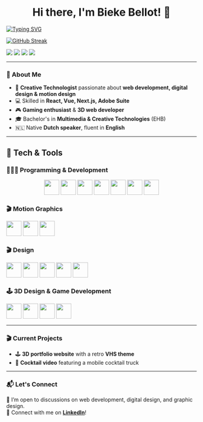 <h1 align="center">Hi there, I'm Bieke Bellot! 👋</h1>

[![Typing SVG](https://readme-typing-svg.herokuapp.com?font=Fira+Code&pause=1000&color=656BF7&random=false&width=435&lines=Creative+Technologist;Full-Stack+Developer;3D+Web+Developer;Digital+Designer;Tech+Enthusiast)](https://git.io/typing-svg)

[![GitHub Streak](https://streak-stats.demolab.com?user=biekeb&theme=midnight-purple&mode=weekly)](https://git.io/streak-stats)

<p >
  <img src="https://img.shields.io/badge/Frontend-React-blue?style=flat&logo=react" />
  <img src="https://img.shields.io/badge/Frontend-Vue-green?style=flat&logo=vue.js" />
  <img src="https://img.shields.io/badge/Frontend-Next.js-black?style=flat&logo=next.js" />
  <img src="https://img.shields.io/badge/Backend-Node.js-success?style=flat&logo=node.js" />
</p>

---

### 🚀 About Me  
- 🎨 **Creative Technologist** passionate about **web development, digital design & motion design**  
- 💻 Skilled in **React, Vue, Next.js, Adobe Suite**  
- 🎮 **Gaming enthusiast** & **3D web developer**  
- 🎓 Bachelor's in **Multimedia & Creative Technologies** (EHB)  
- 🇳🇱 Native **Dutch speaker**, fluent in **English**  

---

## 🔧 Tech & Tools  

### 👩🏻‍💻 **Programming & Development**  
<p align="center">
  <a href="https://developer.mozilla.org/en-US/docs/Web/JavaScript"><img src="https://upload.wikimedia.org/wikipedia/commons/9/99/Unofficial_JavaScript_logo_2.svg" height="40"></a>
  <a href="https://www.typescriptlang.org/"><img src="https://upload.wikimedia.org/wikipedia/commons/4/4c/Typescript_logo_2020.svg" height="40"></a>
  <a href="https://reactjs.org/"><img src="https://upload.wikimedia.org/wikipedia/a/a7/React-icon.svg" height="40"></a>
  <a href="https://vuejs.org/"><img src="https://upload.wikimedia.org/wikipedia/commons/9/95/Vue.js_Logo_2.svg" height="40"></a>
  <a href="https://nextjs.org/"><img src="https://upload.wikimedia.org/wikipedia/commons/8/8e/Nextjs-logo.svg" height="40"></a>
  <a href="https://nodejs.org/"><img src="https://upload.wikimedia.org/wikipedia/commons/d/d9/Node.js_logo.svg" height="40"></a>
  <a href="https://www.python.org/"><img src="https://upload.wikimedia.org/wikipedia/commons/c/c3/Python-logo-notext.svg" height="40"></a>
</p>

### 🎬 **Motion Graphics**  
  <a href="https://www.adobe.com/products/aftereffects.html"><img src="https://upload.wikimedia.org/wikipedia/commons/c/cb/Adobe_After_Effects_CC_icon.svg" height="40"></a>
  <a href="https://www.adobe.com/products/premiere.html"><img src="https://upload.wikimedia.org/wikipedia/commons/4/40/Adobe_Premiere_Pro_CC_icon.svg" height="40"></a>
    <a href="https://www.maxon.net/en/"><img src="https://upload.wikimedia.org/wikipedia/en/d/d8/C4D_Logo.png" height="40"></a>



### 🎬 **Design**  
<p>
  <a href="https://www.adobe.com/products/photoshop.html"><img src="https://upload.wikimedia.org/wikipedia/commons/a/af/Adobe_Photoshop_CC_icon.svg" height="40"></a>
  <a href="https://www.adobe.com/products/illustrator.html"><img src="https://upload.wikimedia.org/wikipedia/commons/f/fb/Adobe_Illustrator_CC_icon.svg" height="40"></a>
  <a href="https://www.adobe.com/products/indesign.html"><img src="https://upload.wikimedia.org/wikipedia/commons/4/48/Adobe_InDesign_CC_icon.svg" height="40"></a>
  <a href="https://www.adobe.com/products/xd.html"><img src="https://upload.wikimedia.org/wikipedia/commons/c/c2/Adobe_XD_CC_icon.svg" height="40"></a>
  <a href="https://www.figma.com/"><img src="https://upload.wikimedia.org/wikipedia/commons/3/33/Figma-logo.svg" height="40"></a>
</p>

### 🕹️ **3D Design & Game Development**  
<p>
  <a href="https://www.blender.org/"><img src="https://upload.wikimedia.org/wikipedia/commons/0/0c/Blender_logo_no_text.svg" height="40"></a>
  <a href="https://www.autodesk.com/products/maya/overview"><img src="https://upload.wikimedia.org/wikipedia/en/5/5d/Autodesk_Maya_logo.svg" height="40"></a>
  <a href="https://unity.com/"><img src="https://upload.wikimedia.org/wikipedia/commons/1/19/Unity_Technologies_logo.svg" height="40"></a>
  <a href="https://www.unrealengine.com/"><img src="https://upload.wikimedia.org/wikipedia/commons/3/3a/Unreal_Engine_Logo.svg" height="40"></a>
</p>



---

### 🎬 Current Projects  
- 🕹️ **3D portfolio website** with a retro **VHS theme**  
- 🍹 **Cocktail video** featuring a mobile cocktail truck  

---


### 📬 Let's Connect  

📌 I’m open to discussions on web development, digital design, and graphic design.  
🔗 Connect with me on **[LinkedIn](https://www.linkedin.com/in/bieke-bellot-b8b8a11b8/)**!  

